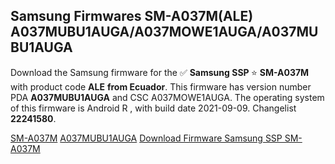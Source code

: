<h2>Samsung Firmwares SM-A037M(ALE) A037MUBU1AUGA/A037MOWE1AUGA/A037MUBU1AUGA</h2>
Download the Samsung firmware for the ✅ <strong>Samsung SSP </strong> ⭐ <strong>SM-A037M</strong> with product code <strong>ALE</strong> <strong> from Ecuador</strong>. This firmware has version number PDA <strong>A037MUBU1AUGA</strong> and CSC A037MOWE1AUGA. The operating system of this firmware is Android R , with build date 2021-09-09. Changelist <strong>22241580</strong>.


[SM-A037M](https://samfirm.shop/samsung/model/SM-A037M)
[A037MUBU1AUGA](https://samfirm.shop/samsung/pda/A037MUBU1AUGA)
[Download Firmware Samsung SSP SM-A037M](https://samfirm.shop/samsung/firmware/455123)
